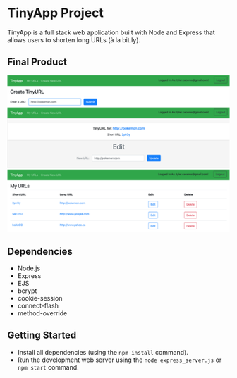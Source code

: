 # TinyApp Project

TinyApp is a full stack web application built with Node and Express that allows users to shorten long URLs (à la bit.ly).

## Final Product

!["screenshot of create a new short URL page"](./docs/create-url.png)
!["screenshot of short URL's edit page"](./docs/edit-url.png)
!["screenshot of URL index page"](./docs/url-index.png)

## Dependencies

- Node.js
- Express
- EJS
- bcrypt
- cookie-session
- connect-flash
- method-override

## Getting Started

- Install all dependencies (using the `npm install` command).
- Run the development web server using the `node express_server.js` or `npm start` command.
